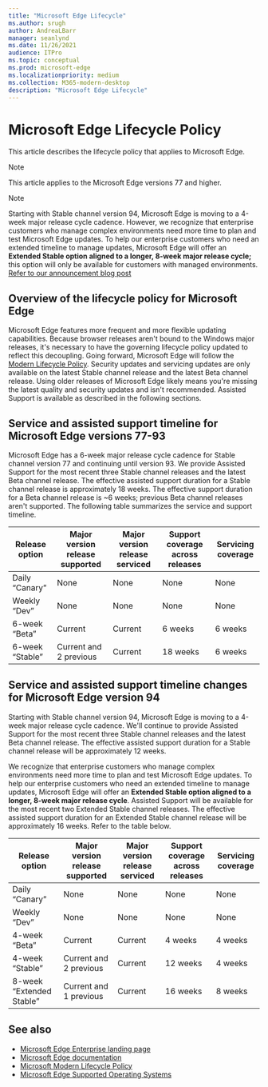 ```yaml
---
title: "Microsoft Edge Lifecycle"
ms.author: srugh
author: AndreaLBarr
manager: seanlynd
ms.date: 11/26/2021
audience: ITPro
ms.topic: conceptual
ms.prod: microsoft-edge
ms.localizationpriority: medium
ms.collection: M365-modern-desktop
description: "Microsoft Edge Lifecycle"
---
```


# Microsoft Edge Lifecycle Policy

This article describes the lifecycle policy that applies to Microsoft Edge.

> [!NOTE]
> This article applies to the Microsoft Edge versions 77 and higher.

> [!NOTE]
> Starting with Stable channel version 94, Microsoft Edge is moving to a 4-week major release cycle cadence. However, we recognize that enterprise customers who manage complex environments need more time to plan and test Microsoft Edge updates. To help our enterprise customers who need an extended timeline to manage updates, Microsoft Edge will offer an **Extended Stable option aligned to a longer, 8-week major release cycle;** this option will only be available for customers with managed environments. [Refer to our announcement blog post](https://blogs.windows.com/msedgedev/2021/07/15/opt-in-extended-stable-release-cycle/)

## Overview of the lifecycle policy for Microsoft Edge

Microsoft Edge features more frequent and more flexible updating capabilities. Because browser releases aren't bound to the Windows major releases, it's necessary to have the governing lifecycle policy updated to reflect this decoupling. Going forward, Microsoft Edge will follow the [Modern Lifecycle Policy](https://support.microsoft.com/help/30881/modern-lifecycle-policy). Security updates and servicing updates are only available on the latest Stable channel release and the latest Beta channel release. Using older releases of Microsoft Edge likely means you're missing the latest quality and security updates and isn't recommended.  Assisted Support is available as described in the following sections.

## Service and assisted support timeline for Microsoft Edge versions 77-93

Microsoft Edge has a 6-week major release cycle cadence for Stable channel version 77 and continuing until version 93.  We provide Assisted Support for the most recent three Stable channel releases and the latest Beta channel release. The effective assisted support duration for a Stable channel release is approximately 18 weeks. The effective support duration for a Beta channel release is ~6 weeks; previous Beta channel releases aren't supported.  The following table summarizes the service and support timeline.

|     Release option              |     Major version release supported    |     Major version release serviced    |     Support coverage across releases    |     Servicing coverage    |
|---------------------------------|----------------------------------------|---------------------------------------|-----------------------------------------|---------------------------|
|     Daily “Canary”              |     None                               |     None                              |     None                                |     None                  |
|     Weekly “Dev”                |     None                               |     None                              |     None                                |     None                  |
|     6-week “Beta”               |     Current                            |     Current                           |     6 weeks                             |     6 weeks               |
|     6-week “Stable”             |     Current and 2 previous             |     Current                           |     18 weeks                            |     6 weeks               |

## Service and assisted support timeline changes for Microsoft Edge version 94

Starting with Stable channel version 94, Microsoft Edge is moving to a 4-week major release cycle cadence. We'll continue to provide Assisted Support for the most recent three Stable channel releases and the latest Beta channel release. The effective assisted support duration for a Stable channel release will be approximately 12 weeks.

We recognize that enterprise customers who manage complex environments need more time to plan and test Microsoft Edge updates. To help our enterprise customers who need an extended timeline to manage updates, Microsoft Edge will offer an **Extended Stable option aligned to a longer, 8-week major release cycle**. Assisted Support will be available for the most recent two Extended Stable channel releases. The effective assisted support duration for an Extended Stable channel release will be approximately 16 weeks. Refer to the table below.

|     Release option              |     Major version release supported    |     Major version release serviced    |     Support coverage across releases    |     Servicing coverage    |
|---------------------------------|----------------------------------------|---------------------------------------|-----------------------------------------|---------------------------|
|     Daily “Canary”              |     None                               |     None                              |     None                                |     None                  |
|     Weekly “Dev”                |     None                               |     None                              |     None                                |     None                  |
|     4-week “Beta”               |     Current                            |     Current                           |     4 weeks                             |     4 weeks               |
|     4-week “Stable”             |     Current and 2 previous             |     Current                           |     12 weeks                            |     4 weeks               |
|     8-week “Extended Stable”    |     Current and 1 previous             |     Current                           |     16 weeks                            |     8 weeks               |

## See also

- [Microsoft Edge Enterprise landing page](https://aka.ms/EdgeEnterprise)
- [Microsoft Edge documentation](./index.yml)
- [Microsoft Modern Lifecycle Policy](https://support.microsoft.com/help/30881/modern-lifecycle-policy)
- [Microsoft Edge Supported Operating Systems](./microsoft-edge-supported-operating-systems.md)
